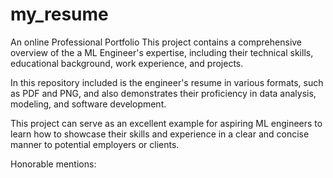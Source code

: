 # my_resume
An online Professional Portfolio
 This project contains a comprehensive overview of the a ML Engineer's expertise, including their technical skills, educational background, work experience, and projects. 

 In this repository included is the engineer's resume in various formats, such as PDF and PNG, and also demonstrates their proficiency in data analysis, modeling, and software development.

This project can serve as an excellent example for aspiring ML engineers to learn how to showcase their skills and experience in a clear and concise manner to potential employers or clients.


Honorable mentions:
